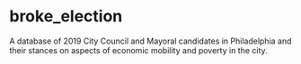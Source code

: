 # broke_election
A database of 2019 City Council and Mayoral candidates in Philadelphia and their stances on aspects of economic mobility and poverty in the city.
